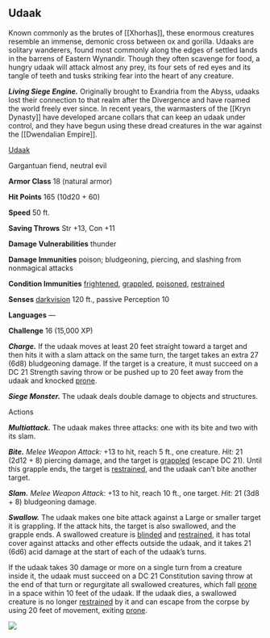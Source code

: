## Udaak

Known commonly as the brutes of [[Xhorhas]], these enormous creatures resemble an immense, demonic cross between ox and gorilla. Udaaks are solitary wanderers, found most commonly along the edges of settled lands in the barrens of Eastern Wynandir. Though they often scavenge for food, a hungry udaak will attack almost any prey, its four sets of red eyes and its tangle of teeth and tusks striking fear into the heart of any creature.

_**Living Siege Engine.**_ Originally brought to Exandria from the Abyss, udaaks lost their connection to that realm after the Divergence and have roamed the world freely ever since. In recent years, the warmasters of the [[Kryn Dynasty]] have developed arcane collars that can keep an udaak under control, and they have begun using these dread creatures in the war against the [[Dwendalian Empire]].

[Udaak](https://www.dndbeyond.com/monsters/udaak)

Gargantuan fiend, neutral evil

**Armor Class** 18 (natural armor)

**Hit Points** 165 (10d20 + 60)

**Speed** 50 ft.

**Saving Throws** Str +13, Con +11

**Damage Vulnerabilities** thunder

**Damage Immunities** poison; bludgeoning, piercing, and slashing from nonmagical attacks

**Condition Immunities** [frightened](https://www.dndbeyond.com/compendium/rules/basic-rules/appendix-a-conditions#Frightened), [grappled](https://www.dndbeyond.com/compendium/rules/basic-rules/appendix-a-conditions#Grappled), [poisoned](https://www.dndbeyond.com/compendium/rules/basic-rules/appendix-a-conditions#Poisoned), [restrained](https://www.dndbeyond.com/compendium/rules/basic-rules/appendix-a-conditions#Restrained)

**Senses** [darkvision](https://www.dndbeyond.com/compendium/rules/basic-rules/monsters#Darkvision) 120 ft., passive Perception 10

**Languages** —

**Challenge** 16 (15,000 XP)

_**Charge.**_ If the udaak moves at least 20 feet straight toward a target and then hits it with a slam attack on the same turn, the target takes an extra 27 (6d8) bludgeoning damage. If the target is a creature, it must succeed on a DC 21 Strength saving throw or be pushed up to 20 feet away from the udaak and knocked [prone](https://www.dndbeyond.com/compendium/rules/basic-rules/appendix-a-conditions#Prone).

_**Siege Monster.**_ The udaak deals double damage to objects and structures.

Actions

_**Multiattack.**_ The udaak makes three attacks: one with its bite and two with its slam.

_**Bite.** Melee Weapon Attack:_ +13 to hit, reach 5 ft., one creature. _Hit:_ 21 (2d12 + 8) piercing damage, and the target is [grappled](https://www.dndbeyond.com/compendium/rules/basic-rules/appendix-a-conditions#Grappled) (escape DC 21). Until this grapple ends, the target is [restrained](https://www.dndbeyond.com/compendium/rules/basic-rules/appendix-a-conditions#Restrained), and the udaak can’t bite another target.

_**Slam.** Melee Weapon Attack:_ +13 to hit, reach 10 ft., one target. _Hit:_ 21 (3d8 + 8) bludgeoning damage.

_**Swallow.**_ The udaak makes one bite attack against a Large or smaller target it is grappling. If the attack hits, the target is also swallowed, and the grapple ends. A swallowed creature is [blinded](https://www.dndbeyond.com/compendium/rules/basic-rules/appendix-a-conditions#Blinded) and [restrained](https://www.dndbeyond.com/compendium/rules/basic-rules/appendix-a-conditions#Restrained), it has total cover against attacks and other effects outside the udaak, and it takes 21 (6d6) acid damage at the start of each of the udaak’s turns.

If the udaak takes 30 damage or more on a single turn from a creature inside it, the udaak must succeed on a DC 21 Constitution saving throw at the end of that turn or regurgitate all swallowed creatures, which fall [prone](https://www.dndbeyond.com/compendium/rules/basic-rules/appendix-a-conditions#Prone) in a space within 10 feet of the udaak. If the udaak dies, a swallowed creature is no longer [restrained](https://www.dndbeyond.com/compendium/rules/basic-rules/appendix-a-conditions#Restrained) by it and can escape from the corpse by using 20 feet of movement, exiting [prone](https://www.dndbeyond.com/compendium/rules/basic-rules/appendix-a-conditions#Prone).

[![](https://media-waterdeep.cursecdn.com/avatars/thumbnails/9170/63/400/398/637199798942879641.png)](https://media-waterdeep.cursecdn.com/avatars/9170/63/637199798942879641.png)